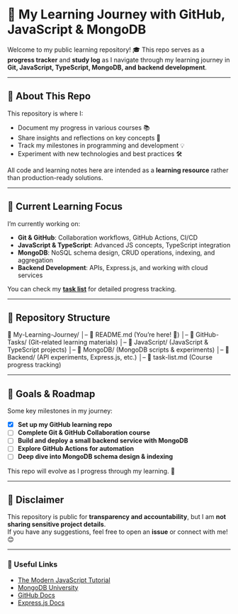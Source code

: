 # 🚀 My Learning Journey with GitHub, JavaScript & MongoDB

Welcome to my public learning repository! 🎓 This repo serves as a **progress tracker** and **study log** as I navigate through my learning journey in **Git, JavaScript, TypeScript, MongoDB, and backend development**. 

---

## 📌 About This Repo

This repository is where I:
- Document my progress in various courses 📚
- Share insights and reflections on key concepts 📝
- Track my milestones in programming and development 💡
- Experiment with new technologies and best practices 🛠️

All code and learning notes here are intended as a **learning resource** rather than production-ready solutions.

---

## 🏁 Current Learning Focus

I’m currently working on:
- **Git & GitHub**: Collaboration workflows, GitHub Actions, CI/CD
- **JavaScript & TypeScript**: Advanced JS concepts, TypeScript integration
- **MongoDB**: NoSQL schema design, CRUD operations, indexing, and aggregation
- **Backend Development**: APIs, Express.js, and working with cloud services

You can check my **[task list](./task-list.md)** for detailed progress tracking.

---

## 📂 Repository Structure

📁 My-Learning-Journey/
│– 📜 README.md  (You’re here! 📌)
│– 📂 GitHub-Tasks/   (Git-related learning materials)
│– 📂 JavaScript/     (JavaScript & TypeScript projects)
│– 📂 MongoDB/        (MongoDB scripts & experiments)
│– 📂 Backend/        (API experiments, Express.js, etc.)
│– 📜 task-list.md    (Course progress tracking)

---

## 🎯 Goals & Roadmap

Some key milestones in my journey:
- [x] **Set up my GitHub learning repo**
- [ ] **Complete Git & GitHub Collaboration course**
- [ ] **Build and deploy a small backend service with MongoDB**
- [ ] **Explore GitHub Actions for automation**
- [ ] **Deep dive into MongoDB schema design & indexing**

This repo will evolve as I progress through my learning. 🚀

---

## 📢 Disclaimer

This repository is public for **transparency and accountability**, but I am **not sharing sensitive project details**.  
If you have any suggestions, feel free to open an **issue** or connect with me! 😊  

---

### 🔗 Useful Links
- [The Modern JavaScript Tutorial](https://javascript.info/)
- [MongoDB University](https://learn.mongodb.com/)
- [GitHub Docs](https://docs.github.com/)
- [Express.js Docs](https://expressjs.com/)
